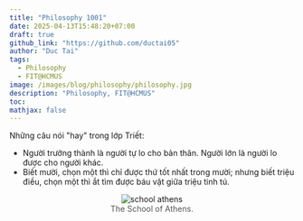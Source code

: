 ```yaml
---
title: "Philosophy 1001"
date: 2025-04-13T15:48:20+07:00
draft: true
github_link: "https://github.com/ductai05"
author: "Duc Tai"
tags:
  - Philosophy
  - FIT@HCMUS
image: /images/blog/philosophy/philosophy.jpg 
description: "Philosophy, FIT@HCMUS"
toc: 
mathjax: false
---
```


Những câu nói "hay" trong lớp Triết:

- Người trưởng thành là người tự lo cho bản thân. Người lớn là người lo được cho người khác.
- Biết mười, chọn một thì chỉ được thứ tốt nhất trong mười; nhưng biết triệu điều, chọn một thì ắt tìm được báu vật giữa triệu tinh tú.

<figure style="text-align: center; margin-bottom: 20px;">
  <img src="/images/blog/philosophy/the-school-of-athens.webp" alt="school athens" style="max-width: 90%; height: auto;">
  <figcaption style="font-size: 14px; color: #555;">The School of Athens.</figcaption>
</figure>

